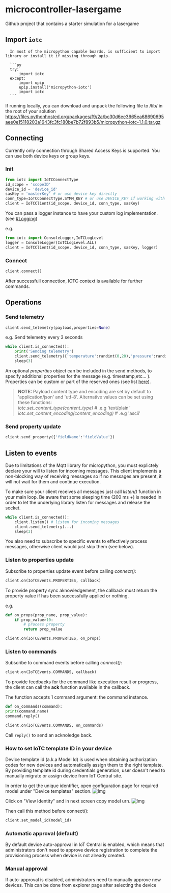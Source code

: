 # microcontroller-lasergame
Github project that contains a starter simulation for a lasergame

## Import ``iotc``
      In most of the micropython capable boards, is sufficient to import library or install it if missing through upip.

      ```py
      try:
          import iotc
      except:
          import upip
          upip.install('micropython-iotc')
          import iotc
      ```

If running locally, you can download and unpack the following file to /lib/ in the root of your solution
https://files.pythonhosted.org/packages/f9/2a/bc30d6ee3665ea68690695aee0e15118203a1643fc3fc180be7b72f893b5/micropython-iotc-1.1.0.tar.gz

## Connecting
Currently only connection through Shared Access Keys is supported.
You can use both device keys or group keys.

### Init
```py
from iotc import IoTCConnectType
id_scope = 'scopeID'
device_id = 'device_id'
sasKey = 'masterKey' # or use device key directly
conn_type=IoTCConnectType.SYMM_KEY # or use DEVICE_KEY if working with device keys
client = IoTCClient(id_scope, device_id, conn_type, sasKey)
```

You can pass a logger instance to have your custom log implementation. (see [#Logging](#logging))

e.g.

```py
from iotc import ConsoleLogger,IoTCLogLevel
logger = ConsoleLogger(IoTCLogLevel.ALL)
client = IoTCClient(id_scope, device_id, conn_type, sasKey, logger)
```

### Connect

```py
client.connect()
```
After successfull connection, IOTC context is available for further commands.

## Operations

### Send telemetry

```py
client.send_telemetry(payload,properties=None)
```

e.g. Send telemetry every 3 seconds
```py
while client.is_connected():
    print('Sending telemetry')
    client.send_telemetry({'temperature':randint(0,20),'pressure':randint(0,20),'acceleration':{'x':randint(0,20),'y':randint(0,20)}})
    sleep(3)
```
An optional *properties* object can be included in the send methods, to specify additional properties for the message (e.g. timestamp,etc... ).
Properties can be custom or part of the reserved ones (see list [here](https://github.com/Azure/azure-iot-sdk-csharp/blob/master/iothub/device/src/MessageSystemPropertyNames.cs#L36)).

> **NOTE:** Payload content type and encoding are set by default to 'application/json' and 'utf-8'. Alternative values can be set using these functions:<br/>
_iotc.set_content_type(content_type)_ # .e.g 'text/plain'
_iotc.set_content_encoding(content_encoding)_ # .e.g 'ascii'
        
### Send property update
```py
client.send_property({'fieldName':'fieldValue'})
```

## Listen to events
Due to limitations of the Mqtt library for micropython, you must explictely declare your will to listen for incoming messages. This client implements a non-blocking way of receiving messages so if no messages are present, it will not wait for them and continue execution.

To make sure your client receives all messages just call _listen()_ function in your main loop. Be aware that some sleeping time (200 ms +) is needed in order to let the underlying library listen for messages and release the socket.

  ```py
  while client.is_connected():
      client.listen() # listen for incoming messages
      client.send_telemetry(...)
      sleep(3)
  ```
  You also need to subscribe to specific events to effectively process messages, otherwise client would just skip them (see below).

### Listen to properties update
Subscribe to properties update event before calling _connect()_:
```py
client.on(IoTCEvents.PROPERTIES, callback)
```
To provide property sync aknowledgement, the callback must return the 
property value if has been successfully applied or nothing.

e.g.
```py
def on_props(prop_name, prop_value):
    if prop_value>10:
        # process property
        return prop_value

client.on(IoTCEvents.PROPERTIES, on_props)
```

### Listen to commands
Subscribe to command events before calling _connect()_:
```py
client.on(IoTCEvents.COMMANDS, callback)
```
To provide feedbacks for the command like execution result or progress, the client can call the **ack** function available in the callback.

The function accepts 1 command argument: the command instance.
```py
def on_commands(command):
print(command.name)
command.reply()

client.on(IoTCEvents.COMMANDS, on_commands)
  ```
Call `reply()` to send an acknoledge back.

### How to set IoTC template ID in your device
Device template id (a.k.a Model Id) is used when obtaining authorization codes for new devices and automatically assign them to the right template. By providing template id during credentials generation, user doesn't need to manually migrate or assign device from IoT Central site.

In order to get the unique identifier, open configuration page for required model under "Device templates" section.
![Img](https://github.com/iot-for-all/iotc-micropython-client/tree/master/assets/modelId.png)

Click on "View Identity" and in next screen copy model urn.
![Img](https://github.com/iot-for-all/iotc-micropython-client/tree/master/assets/modelId_2.png)


Then call this method before connect():

```py
client.set_model_id(model_id)
```

 ### Automatic approval (default)
By default device auto-approval in IoT Central is enabled, which means that administrators don't need to approve device registration to complete the provisioning process when device is not already created.


### Manual approval
If auto-approval is disabled, administrators need to manually approve new devices.
This can be done from explorer page after selecting the device
